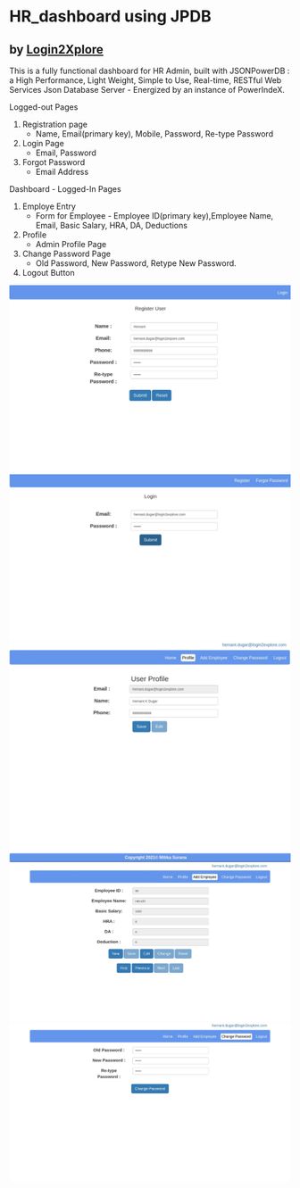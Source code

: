 # HR_dashboard using JPDB
## by [Login2Xplore](http://login2explore.com/index.php)
This is a fully functional dashboard for HR Admin, built with JSONPowerDB : a High Performance, Light Weight, Simple to Use, Real-time, RESTful Web Services Json Database Server - Energized by an instance of PowerIndeX.


Logged-out Pages
1. Registration page
    - Name, Email(primary key), Mobile, Password, Re-type Password
2. Login Page
    - Email, Password
3. Forgot Password
    - Email Address

Dashboard - Logged-In Pages
1. Employe Entry
    - Form for Employee - Employee ID(primary key),Employee Name, Email, Basic Salary, HRA, DA, Deductions
2. Profile
    - Admin Profile Page
3. Change Password Page
    - Old Password, New Password, Retype New Password.
4. Logout Button

![Admin Registration](/public_html/resources/images/HR-Register.png)
![Login for Admin](/public_html/resources/images/HR-Login.png)
![Profile Details](/public_html/resources/images/HR-User.png)
![Maintaining Employee Forms](/public_html/resources/images/HR-Form.png)
![Changine Password for Admin](/public_html/resources/images/HR-Change.png)
